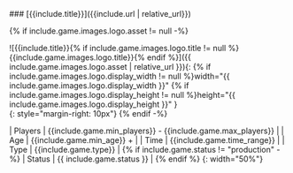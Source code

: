 <div class="row">
### [{{include.title}}]({{include.url | relative_url}})

{% if include.game.images.logo.asset != null -%}
<div style="float:left">
![{{include.title}}{% if include.game.images.logo.title != null %} {{include.game.images.logo.title}}{% endif %}]({{ include.game.images.logo.asset | relative_url }}){: {% if include.game.images.logo.display_width != null %}width="{{ include.game.images.logo.display_width }}" {% if include.game.images.logo.display_height != null %}height="{{ include.game.images.logo.display_height }}" }
</div>
{: style="margin-right: 10px"}
{% endif -%}
<div style="float:left">

| Players | {{include.game.min_players}} - {{include.game.max_players}} |
| Age | {{include.game.min_age}} + |
| Time | {{include.game.time_range}} |
| Type | {{include.game.type}} |
{% if include.game.status != "production" -%}
| Status | <span class="status {{include.game.status|slugify}}">{{ include.game.status }}</span> |
{% endif %}
{: width="50%"}

</div>
</div>
